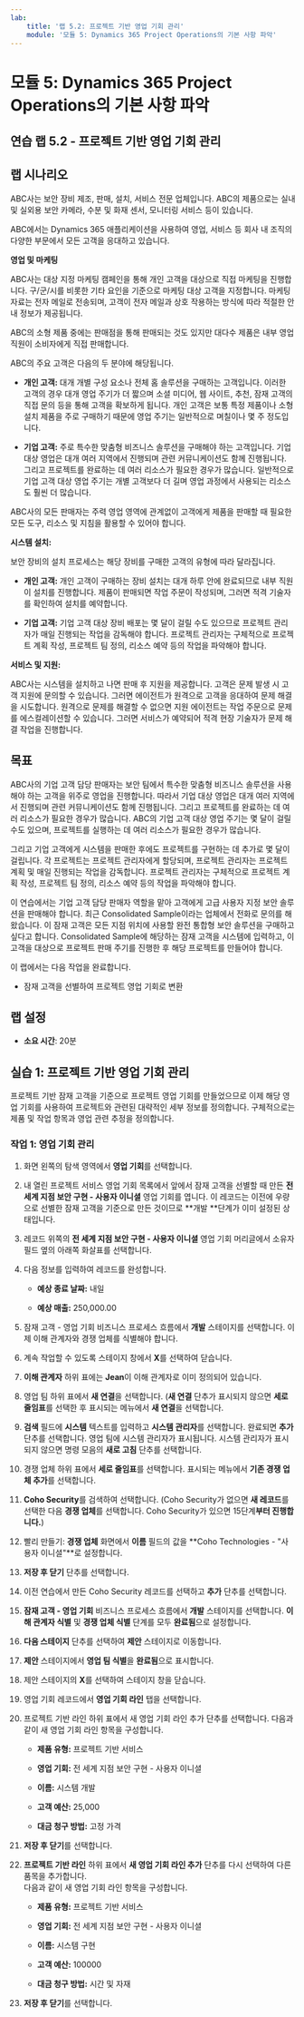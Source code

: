 ```yaml
---
lab:
    title: '랩 5.2: 프로젝트 기반 영업 기회 관리'
    module: '모듈 5: Dynamics 365 Project Operations의 기본 사항 파악'
---
```


모듈 5: Dynamics 365 Project Operations의 기본 사항 파악
========================

## 연습 랩 5.2 - 프로젝트 기반 영업 기회 관리

## 랩 시나리오

ABC사는 보안 장비 제조, 판매, 설치, 서비스 전문 업체입니다. ABC의 제품으로는 실내 및 실외용 보안 카메라, 수분 및 화재 센서, 모니터링 서비스 등이 있습니다. 

ABC에서는 Dynamics 365 애플리케이션을 사용하여 영업, 서비스 등 회사 내 조직의 다양한 부문에서 모든 고객을 응대하고 있습니다. 

**영업 및 마케팅**

ABC사는 대상 지정 마케팅 캠페인을 통해 개인 고객을 대상으로 직접 마케팅을 진행합니다. 구/군/시를 비롯한 기타 요인을 기준으로 마케팅 대상 고객을 지정합니다. 마케팅 자료는 전자 메일로 전송되며, 고객이 전자 메일과 상호 작용하는 방식에 따라 적절한 안내 정보가 제공됩니다. 

ABC의 소형 제품 중에는 판매점을 통해 판매되는 것도 있지만 대다수 제품은 내부 영업 직원이 소비자에게 직접 판매합니다.

ABC의 주요 고객은 다음의 두 분야에 해당됩니다. 

- **개인 고객:** 대개 개별 구성 요소나 전체 홈 솔루션을 구매하는 고객입니다. 이러한 고객의 경우 대개 영업 주기가 더 짧으며 소셜 미디어, 웹 사이트, 추천, 잠재 고객의 직접 문의 등을 통해 고객을 확보하게 됩니다. 개인 고객은 보통 특정 제품이나 소형 설치 제품을 주로 구매하기 때문에 영업 주기는 일반적으로 며칠이나 몇 주 정도입니다. 

- **기업 고객:** 주로 특수한 맞춤형 비즈니스 솔루션을 구매해야 하는 고객입니다. 기업 대상 영업은 대개 여러 지역에서 진행되며 관련 커뮤니케이션도 함께 진행됩니다. 그리고 프로젝트를 완료하는 데 여러 리소스가 필요한 경우가 많습니다. 일반적으로 기업 고객 대상 영업 주기는 개별 고객보다 더 길며 영업 과정에서 사용되는 리소스도 훨씬 더 많습니다. 

ABC사의 모든 판매자는 주력 영업 영역에 관계없이 고객에게 제품을 판매할 때 필요한 모든 도구, 리소스 및 지침을 활용할 수 있어야 합니다.  

**시스템 설치:**

보안 장비의 설치 프로세스는 해당 장비를 구매한 고객의 유형에 따라 달라집니다. 

- **개인 고객:** 개인 고객이 구매하는 장비 설치는 대개 하루 안에 완료되므로 내부 직원이 설치를 진행합니다. 제품이 판매되면 작업 주문이 작성되며, 그러면 적격 기술자를 확인하여 설치를 예약합니다. 

- **기업 고객:** 기업 고객 대상 장비 배포는 몇 달이 걸릴 수도 있으므로 프로젝트 관리자가 매일 진행되는 작업을 감독해야 합니다. 프로젝트 관리자는 구체적으로 프로젝트 계획 작성, 프로젝트 팀 정의, 리소스 예약 등의 작업을 파악해야 합니다. 

**서비스 및 지원:**

ABC사는 시스템을 설치하고 나면 판매 후 지원을 제공합니다. 고객은 문제 발생 시 고객 지원에 문의할 수 있습니다. 그러면 에이전트가 원격으로 고객을 응대하여 문제 해결을 시도합니다. 원격으로 문제를 해결할 수 없으면 지원 에이전트는 작업 주문으로 문제를 에스컬레이션할 수 있습니다. 그러면 서비스가 예약되어 적격 현장 기술자가 문제 해결 작업을 진행합니다. 
## 목표

ABC사의 기업 고객 담당 판매자는 보안 팀에서 특수한 맞춤형 비즈니스 솔루션을 사용해야 하는 고객을 위주로 영업을 진행합니다. 따라서 기업 대상 영업은 대개 여러 지역에서 진행되며 관련 커뮤니케이션도 함께 진행됩니다. 그리고 프로젝트를 완료하는 데 여러 리소스가 필요한 경우가 많습니다. ABC의 기업 고객 대상 영업 주기는 몇 달이 걸릴 수도 있으며, 프로젝트를 실행하는 데 여러 리소스가 필요한 경우가 많습니다. 

그리고 기업 고객에게 시스템을 판매한 후에도 프로젝트를 구현하는 데 추가로 몇 달이 걸립니다. 각 프로젝트는 프로젝트 관리자에게 할당되며, 프로젝트 관리자는 프로젝트 계획 및 매일 진행되는 작업을 감독합니다. 프로젝트 관리자는 구체적으로 프로젝트 계획 작성, 프로젝트 팀 정의, 리소스 예약 등의 작업을 파악해야 합니다. 

이 연습에서는 기업 고객 담당 판매자 역할을 맡아 고객에게 고급 사용자 지정 보안 솔루션을 판매해야 합니다. 최근 Consolidated Sample이라는 업체에서 전화로 문의를 해 왔습니다. 이 잠재 고객은 모든 지점 위치에 사용할 완전 통합형 보안 솔루션을 구매하고 싶다고 합니다. Consolidated Sample에 해당하는 잠재 고객을 시스템에 입력하고, 이 고객을 대상으로 프로젝트 판매 주기를 진행한 후 해당 프로젝트를 만들어야 합니다. 

이 랩에서는 다음 작업을 완료합니다.

- 잠재 고객을 선별하여 프로젝트 영업 기회로 변환

## 랩 설정

  - **소요 시간**: 20분
  
## 실습 1: 프로젝트 기반 영업 기회 관리 

프로젝트 기반 잠재 고객을 기준으로 프로젝트 영업 기회를 만들었으므로 이제 해당 영업 기회를 사용하여 프로젝트와 관련된 대략적인 세부 정보를 정의합니다. 구체적으로는 제품 및 작업 항목과 영업 관련 추정을 정의합니다. 

### 작업 1: 영업 기회 관리 

1. 화면 왼쪽의 탐색 영역에서 **영업 기회**를 선택합니다. 

2. 내 열린 프로젝트 서비스 영업 기회 목록에서 앞에서 잠재 고객을 선별할 때 만든 **전 세계 지점 보안 구현 - 사용자 이니셜** 영업 기회를 엽니다. 이 레코드는 이전에 우량으로 선별한 잠재 고객을 기준으로 만든 것이므로 **개발 **단계가 이미 설정된 상태입니다.  

3. 레코드 위쪽의 **전 세계 지점 보안 구현 - 사용자 이니셜** 영업 기회 머리글에서 소유자 필드 옆의 아래쪽 화살표를 선택합니다. 

4. 다음 정보를 입력하여 레코드를 완성합니다.

	- **예상 종료 날짜:** 내일

	- **예상 매출:** 250,000.00

5. 잠재 고객 - 영업 기회 비즈니스 프로세스 흐름에서 **개발** 스테이지를 선택합니다. 이제 이해 관계자와 경쟁 업체를 식별해야 합니다.

6. 계속 작업할 수 있도록 스테이지 창에서 **X**를 선택하여 닫습니다. 

7. **이해 관계자** 하위 표에는 **Jean**이 이해 관계자로 이미 정의되어 있습니다. 

8. 영업 팀 하위 표에서 **새 연결**을 선택합니다. (**새 연결** 단추가 표시되지 않으면 **세로 줄임표**를 선택한 후 표시되는 메뉴에서 **새 연결**을 선택합니다. 

9. **검색** 필드에 **시스템** 텍스트를 입력하고 **시스템 관리자**를 선택합니다. 완료되면 **추가** 단추를 선택합니다. 영업 팀에 시스템 관리자가 표시됩니다. 시스템 관리자가 표시되지 않으면 명령 모음의 **새로 고침** 단추를 선택합니다. 

10. 경쟁 업체 하위 표에서 **세로 줄임표**를 선택합니다. 표시되는 메뉴에서 **기존 경쟁 업체 추가**를 선택합니다. 

11. **Coho Security**를 검색하여 선택합니다. (Coho Security가 없으면 **새 레코드**를 선택한 다음 **경쟁 업체**를 선택합니다. Coho Security가 있으면 15단계**부터 진행합니다.**)  

12. 빨리 만들기: **경쟁 업체** 화면에서 **이름** 필드의 값을 **Coho Technologies - "사용자 이니셜"**로 설정합니다.

13. **저장 후 닫기** 단추를 선택합니다.

14. 이전 연습에서 만든 Coho Security 레코드를 선택하고 **추가** 단추를 선택합니다. 

15. **잠재 고객 - 영업 기회** 비즈니스 프로세스 흐름에서 **개발** 스테이지를 선택합니다. **이해 관계자 식별** 및 **경쟁 업체 식별** 단계를 모두 **완료됨**으로 설정합니다. 

16. **다음 스테이지** 단추를 선택하여 **제안** 스테이지로 이동합니다.

17. **제안** 스테이지에서 **영업 팀 식별**을 **완료됨**으로 표시합니다.

18. 제안 스테이지의 **X**를 선택하여 스테이지 창을 닫습니다. 

19. 영업 기회 레코드에서 **영업 기회 라인** 탭을 선택합니다.

20. 프로젝트 기반 라인 하위 표에서 새 영업 기회 라인 추가 단추를 선택합니다. 다음과 같이 새 영업 기회 라인 항목을 구성합니다.

	- **제품 유형:** 프로젝트 기반 서비스

	- **영업 기회:** 전 세계 지점 보안 구현 - 사용자 이니셜

	- **이름:** 시스템 개발

	- **고객 예산:** 25,000

	- **대금 청구 방법:** 고정 가격

21. **저장 후 닫기**를 선택합니다.

22. **프로젝트 기반 라인** 하위 표에서 **새 영업 기회 라인 추가** 단추를 다시 선택하여 다른 품목을 추가합니다.   
‎다음과 같이 새 영업 기회 라인 항목을 구성합니다.

	- **제품 유형:** 프로젝트 기반 서비스

	- **영업 기회:** 전 세계 지점 보안 구현 - 사용자 이니셜

	- **이름:** 시스템 구현 

	- **고객 예산:** 100000 

	- **대금 청구 방법:** 시간 및 자재

23. **저장 후 닫기**를 선택합니다.
